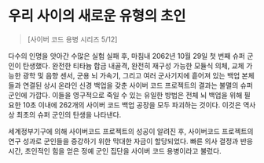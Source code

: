 # 우리 사이의 새로운 유형의 초인
> [사이버 코드 용병 시리즈 5/12]

다수의 인명을 앗아간 수많은 실험 실패 후, 마침내 2062년 10월 29일 첫 번째 슈퍼 군인이 탄생했다. 완전한 티타늄 합금 내골격, 완전히 재구성 
가능한 모듈식 의체, 교체 가능한 광학 및 음향 센서, 군용 뇌 가속기, 그리고 여러 군사기지에 흩어져 있는 백업 본체들과 연결된 상시 온라인 신경 
백업을 갖춘 사이버 코드 프로젝트의 결과는 불멸의 슈퍼 군인에 가깝다. 이들을 영구적으로 죽일 수 있는 유일한 방법은 전체 뇌 백업을 위해 필요한 
10초 이내에 262개의 사이버 코드 백업 공장을 모두 파괴하는 것이다. 이것은 역사상 최초의 슈퍼 군인의 탄생을 나타낸다.

세계정부기구에 의해 사이버코드 프로젝트의 성공이 알려진 후, 사이버코드 프로젝트의 연구 성과로 군인들을 증강하기 위한 막대한 자금이 할당되었다. 
빠른 의사 결정과 반응 시간, 초인적인 힘을 얻은 정예 군인 집단을 사이버 코드 용병이라고 불렀다.
